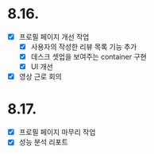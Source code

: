 # 8.16.

- [x] 프로필 페이지 개선 작업
  - [x] 사용자의 작성한 리뷰 목록 기능 추가 
  - [x] 데스크 셋업을 보여주는 container 구현
  - [x] UI 개선
- [x] 영상 근로 회의

# 8.17.

- [x] 프로필 페이지 마무리 작업
- [x] 성능 분석 리포트
